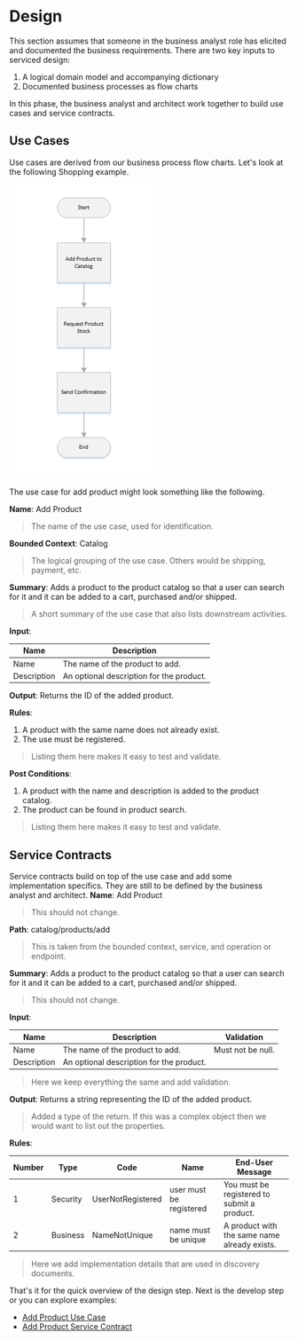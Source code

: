 # Design

This section assumes that someone in the business analyst role has elicited and documented
the business requirements.  There are two key inputs to serviced design:
1. A logical domain model and accompanying dictionary
2. Documented business processes as flow charts

In this phase, the business analyst and architect work together to build use cases
and service contracts.

## Use Cases
Use cases are derived from our business process flow charts.  Let's look at the following
Shopping example.

![Submit Process](images/submit-product.PNG "Submit Process")

The use case for add product might look something like the following.

**Name**:  Add Product
> The name of the use case, used for identification.

**Bounded Context**: Catalog
> The logical grouping of the use case.  Others would be shipping, payment, etc.

**Summary**: Adds a product to the product catalog so that a user can search for it and it can be added to a cart, purchased and/or shipped.
> A short summary of the use case that also lists downstream activities.

**Input**:

| Name        | Description                              | 
| ----------- | ---------------------------------------- | 
| Name        | The name of the product to add.          | 
| Description | An optional description for the product. |

**Output**: Returns the ID of the added product.

**Rules**: 
1. A product with the same name does not already exist.
2. The use must be registered.
> Listing them here makes it easy to test and validate.

**Post Conditions**:
1. A product with the name and description is added to the product catalog.
2. The product can be found in product search.
> Listing them here makes it easy to test and validate.

## Service Contracts
Service contracts build on top of the use case and add some implementation specifics.  They
are still to be defined by the business analyst and architect.
**Name**:  Add Product
> This should not change.

**Path**: catalog/products/add
> This is taken from the bounded context, service, and operation or endpoint.

**Summary**: Adds a product to the product catalog so that a user can search for it and it can be added to a cart, purchased and/or shipped.
> This should not change.

**Input**:

| Name        | Description                              | Validation        |
| ----------- | ---------------------------------------- | ----------------- |
| Name        | The name of the product to add.          | Must not be null. |
| Description | An optional description for the product. |                   |
> Here we keep everything the same and add validation.

**Output**: Returns a string representing the ID of the added product.
> Added a type of the return.  If this was a complex object then we would want
> to list out the properties.  

**Rules**: 

| Number | Type     | Code                  | Name                    | End-User Message                             | 
| ------ | -------- | --------------------- | ----------------------- | -------------------------------------------- |
| 1      | Security | UserNotRegistered     | user must be registered | You must be registered to submit a product.  |
| 2      | Business | NameNotUnique         | name must be unique     | A product with the same name already exists. |
> Here we add implementation details that are used in discovery documents.

That's it for the quick overview of the design step.  Next is the develop step
or you can explore examples:
* [Add Product Use Case](add-product-use-case.md)
* [Add Product Service Contract](add-product-service-contract.md)